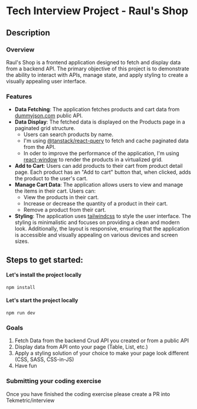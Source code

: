 # Tech Interview Project - Raul's Shop

## Description

### Overview
Raul's Shop is a frontend application designed to fetch and display data from a backend API. The primary objective of this project is to demonstrate the ability to interact with APIs, manage state, and apply styling to create a visually appealing user interface.

### Features
- **Data Fetching**: The application fetches products and cart data from [dummyjson.com](https://dummyjson.com/docs/products) public API.
- **Data Display**: The fetched data is displayed on the Products page in a paginated grid structure.
  - Users can search products by name.
  - I'm using [@tanstack/react-query](https://tanstack.com/query/latest/docs/framework/react/overview) to fetch and cache paginated data from the API.
  - In oder to improve the performance of the application, I'm using [react-window](https://react-window.vercel.app/#/examples/grid/fixed-size) to render the products in a virtualized grid.
- **Add to Cart**: Users can add products to their cart from product detail page. Each product has an "Add to cart" button that, when clicked, adds the product to the user's cart.
- **Manage Cart Data**: The application allows users to view and manage the items in their cart. Users can:
  - View the products in their cart.
  - Increase or decrease the quantity of a product in their cart.
  - Remove a product from their cart.
- **Styling**: The application uses [tailwindcss](https://tailwindcss.com/docs/styling-with-utility-classes) to style the user interface. The styling is minimalistic and focuses on providing a clean and modern look. Additionally, the layout is responsive, ensuring that the application is accessible and visually appealing on various devices and screen sizes.



## Steps to get started:

#### Let's install the project locally
`npm install`

#### Let's start the project locally
`npm run dev`

### Goals
1. Fetch Data from the backend Crud API you created or from a public API
2. Display data from API onto your page (Table, List, etc.)
3. Apply a styling solution of your choice to make your page look different (CSS, SASS, CSS-in-JS)
4. Have fun

### Submitting your coding exercise
Once you have finished the coding exercise please create a PR into Tekmetric/interview
